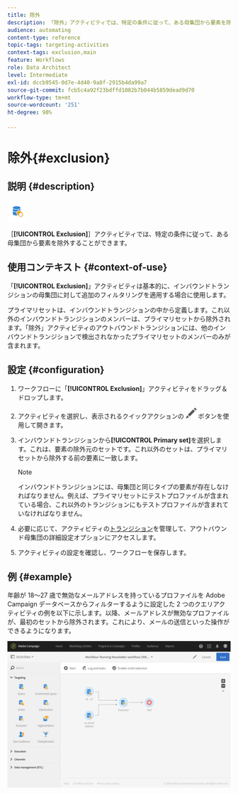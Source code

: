 ```yaml
---
title: 除外
description: 「除外」アクティビティでは、特定の条件に従って、ある母集団から要素を除外することができます。
audience: automating
content-type: reference
topic-tags: targeting-activities
context-tags: exclusion,main
feature: Workflows
role: Data Architect
level: Intermediate
exl-id: dccb9545-0d7e-4d40-9a8f-2915b4da99a7
source-git-commit: fcb5c4a92f23bdffd1082b7b044b5859dead9d70
workflow-type: tm+mt
source-wordcount: '251'
ht-degree: 98%

---
```


# 除外{#exclusion}

## 説明 {#description}

![](assets/exclusion.png)

［**[!UICONTROL Exclusion]**］アクティビティでは、特定の条件に従って、ある母集団から要素を除外することができます。

## 使用コンテキスト {#context-of-use}

「**[!UICONTROL Exclusion]**」アクティビティは基本的に、インバウンドトランジションの母集団に対して追加のフィルタリングを適用する場合に使用します。

プライマリセットは、インバウンドトランジションの中から定義します。これ以外のインバウンドトランジションのメンバーは、プライマリセットから除外されます。「除外」アクティビティのアウトバウンドトランジションには、他のインバウンドトランジションで検出されなかったプライマリセットのメンバーのみが含まれます。

## 設定 {#configuration}

1. ワークフローに「**[!UICONTROL Exclusion]**」アクティビティをドラッグ＆ドロップします。
1. アクティビティを選択し、表示されるクイックアクションの ![](assets/edit_darkgrey-24px.png) ボタンを使用して開きます。
1. インバウンドトランジションから&#x200B;**[!UICONTROL Primary set]**&#x200B;を選択します。これは、要素の除外元のセットです。これ以外のセットは、プライマリセットから除外する前の要素に一致します。

   >[!NOTE]
   >
   >インバウンドトランジションには、母集団と同じタイプの要素が存在しなければなりません。例えば、プライマリセットにテストプロファイルが含まれている場合、これ以外のトランジションにもテストプロファイルが含まれていなければなりません。

1. 必要に応じて、アクティビティの[トランジション](../../automating/using/activity-properties.md)を管理して、アウトバウンド母集団の詳細設定オプションにアクセスします。
1. アクティビティの設定を確認し、ワークフローを保存します。

## 例 {#example}

年齢が 18～27 歳で無効なメールアドレスを持っているプロファイルを Adobe Campaign データベースからフィルターするように設定した 2 つのクエリアクティビティの例を以下に示します。以降、メールアドレスが無効なプロファイルが、最初のセットから除外されます。これにより、メールの送信といった操作ができるようになります。

![](assets/wkf_exclusion_example.png)
